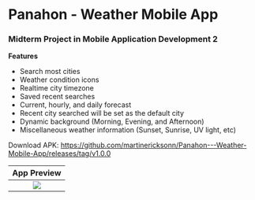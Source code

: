 # Panahon - Weather Mobile App

### Midterm Project in Mobile Application Development 2

**Features**

- Search most cities
- Weather condition icons
- Realtime city timezone
- Saved recent searches
- Current, hourly, and daily forecast
- Recent city searched will be set as the default city
- Dynamic background (Morning, Evening, and Afternoon)
- Miscellaneous weather information (Sunset, Sunrise, UV light, etc)
 
Download APK: https://github.com/martinericksonn/Panahon---Weather-Mobile-App/releases/tag/v1.0.0 

|       App Preview       |
| :---------------------: |
| ![](panahon-output.gif) |
